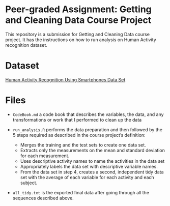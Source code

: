# Peer-graded Assignment: Getting and Cleaning Data Course Project

This repository is a submission for Getting and Cleaning Data course project. It has the instructions on how to run analysis on Human Activity recognition dataset.

# Dataset

[Human Activity Recognition Using Smartphones Data Set](http://archive.ics.uci.edu/ml/datasets/Human+Activity+Recognition+Using+Smartphones#)

# Files

* `CodeBook.md` a code book that describes the variables, the data, and any transformations or work that I performed to clean up the data

* `run_analysis.R` performs the data preparation and then followed by the 5 steps required as described in the course project’s definition:

   - Merges the training and the test sets to create one data set.
   - Extracts only the measurements on the mean and standard deviation for each measurement.
   - Uses descriptive activity names to name the activities in the data set
   - Appropriately labels the data set with descriptive variable names.
   - From the data set in step 4, creates a second, independent tidy data set with the average of each variable for each activity and each subject.

* `all_tidy.txt` is the exported final data after going through all the sequences described above.
